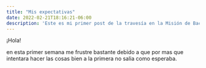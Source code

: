 ```yaml
---
title: "Mis expectativas"
date: 2022-02-21T18:16:21-06:00
description: 'Este es mi primer post de la travesía en la Misión de Backend con Node JS de Launch X.'
---
```


¡Hola!

en esta primer semana me frustre bastante debido a que por mas que intentara hacer las cosas bien a la primera no salia como esperaba.
